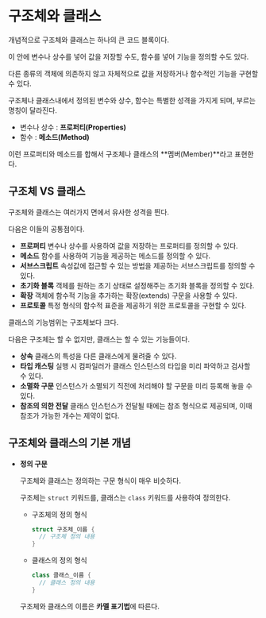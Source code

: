 # 구조체와 클래스

개념적으로 구조체와 클래스는 하나의 큰 코드 블록이다.

이 안에 변수나 상수를 넣어 값을 저장할 수도, 함수를 넣어 기능을 정의할 수도 있다.

다른 종류의 객체에 의존하지 않고 자체적으로  값을 저장하거나 함수적인 기능을 구현할 수 있다.

구조체나 클래스내에서 정의된 변수와 상수, 함수는 특별한 성격을 가지게 되며, 부르는 명칭이 달라진다.

* 변수나 상수 : **프로퍼티(Properties)**
* 함수 : **메소드(Method)**

이런 프로퍼티와 메소드를 합해서 구조체나 클래스의 **멤버(Member)**라고 표현한다.



## 구조체 VS 클래스

구조체와 클래스는 여러가지 면에서 유사한 성격을 띈다.

다음은 이들의 공통점이다.

* **프로퍼티**                변수나 상수를 사용하여 값을 저장하는 프로퍼티를 정의할 수 있다.
* **메소드**                   함수를 사용하여 기능을 제공하는 메소드를 정의할 수 있다.
* **서브스크립트**          속성값에 접근할 수 있는 방법을 제공하는 서브스크립트를 정의할 수 있다.
* **초기화 블록**            객체를 원하는 초기 상태로 설정해주는 초기화 블록을 정의할 수 있다. 
* **확장**                      객체에 함수적 기능을 추가하는 확장(extends) 구문을 사용할 수 있다.
* **프로토콜**                특정 형식의 함수적 표준을 제공하기 위한 프로토콜을 구현할 수 있다.



클래스의 기능범위는 구조체보다 크다.

다음은 구조체는 할 수 없지만, 클래스는 할 수 있는 기능들이다.

* **상속**                      클래스의 특성을 다른 클래스에게 물려줄 수 있다.
* **타입 캐스팅**           실행 시 컴파일러가 클래스 인스턴스의 타입을 미리 파악하고 검사할 수 있다.
* **소멸화 구문**           인스턴스가 소멸되기 직전에 처리해야 할 구문을 미리 등록해 놓을 수 있다.
* **참조의 의한 전달**    클래스 인스턴스가 전달될 때에는 참조 형식으로 제공되며, 이때 참조가 가능한 개수는 제약이 없다.



## 구조체와 클래스의 기본 개념

* **정의 구문**

  구조체와 클래스는 정의하는 구문 형식이 매우 비슷하다.

  구조체는 ``struct`` 키워드를, 클래스는 ``class`` 키워드를 사용하여 정의한다.

  * 구조체의 정의 형식

    ```swift
    struct 구조체_이름 {
      // 구조체 정의 내용
    }
    ```

  * 클래스의 정의 형식

    ```swift
    class 클래스_이름 {
      // 클래스 정의 내용
    }
    ```

  구조체와 클래스의 이름은 **카멜 표기법**에 따른다.

  

  

